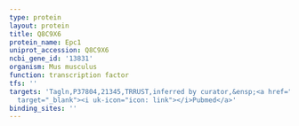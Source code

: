 ```yaml
---
type: protein
layout: protein
title: Q8C9X6
protein_name: Epc1
uniprot_accession: Q8C9X6
ncbi_gene_id: '13831'
organism: Mus musculus
function: transcription factor
tfs: ''
targets: 'Tagln,P37804,21345,TRRUST,inferred by curator,&ensp;<a href="https://www.ncbi.nlm.nih.gov/pubmed/?term=22398275%5Buid%5D"
  target="_blank"><i uk-icon="icon: link"></i>Pubmed</a>'
binding_sites: ''
---
```

